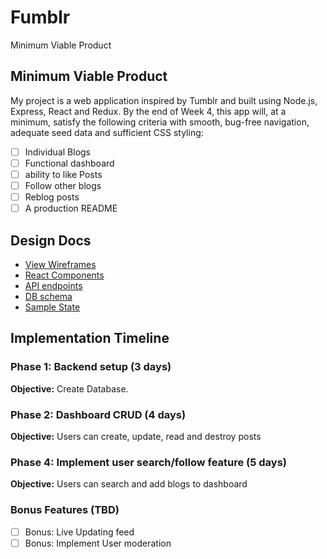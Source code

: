 # Fumblr

Minimum Viable Product

## Minimum Viable Product

My project is a web application inspired by Tumblr and built using Node.js, Express, React and Redux. By the end of Week 4, this app will, at a minimum, satisfy the following criteria with smooth, bug-free navigation, adequate seed data and sufficient CSS styling:

- [ ] Individual Blogs
- [ ] Functional dashboard
- [ ] ability to like Posts
- [ ] Follow other blogs
- [ ] Reblog posts
- [ ] A production README

## Design Docs
* [View Wireframes][wireframes]
* [React Components][components]
* [API endpoints][api-endpoints]
* [DB schema][schema]
* [Sample State][sample-state]

[wireframes]: ../docs/wireframes
[components]: ../docs/component-hierarchy.md
[sample-state]: ../docs/sample-state.md
[api-endpoints]: ../docs/api-endpoints.md
[schema]: ../docs/schema.md


## Implementation Timeline

### Phase 1: Backend setup (3 days)

**Objective:** Create Database.

### Phase 2: Dashboard CRUD (4 days)

**Objective:** Users can create, update, read and destroy posts


### Phase 4: Implement user search/follow feature (5 days)

**Objective:** Users can search and add blogs to dashboard


### Bonus Features (TBD)
- [ ] Bonus: Live Updating feed
- [ ] Bonus: Implement User moderation
